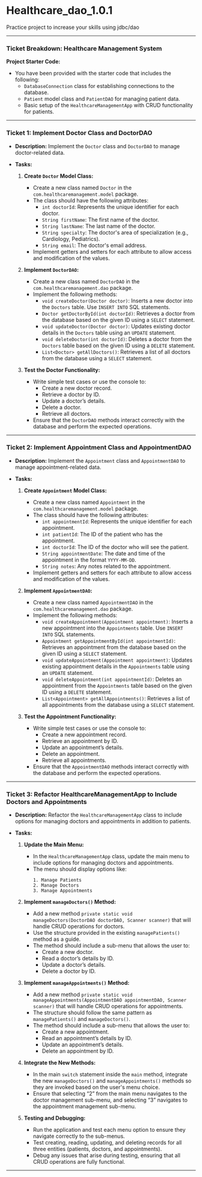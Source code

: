 # Healthcare_dao_1.0.1
Practice project to increase your skills using jdbc/dao

---

### **Ticket Breakdown: Healthcare Management System**

**Project Starter Code:**
- You have been provided with the starter code that includes the following:
  - `DatabaseConnection` class for establishing connections to the database.
  - `Patient` model class and `PatientDAO` for managing patient data.
  - Basic setup of the `HealthcareManagementApp` with CRUD functionality for patients.

---

### **Ticket 1: Implement Doctor Class and DoctorDAO**

- **Description:** Implement the `Doctor` class and `DoctorDAO` to manage doctor-related data.

- **Tasks:**
  1. **Create `Doctor` Model Class:**
     - Create a new class named `Doctor` in the `com.healthcaremanagement.model` package.
     - The class should have the following attributes:
       - `int doctorId`: Represents the unique identifier for each doctor.
       - `String firstName`: The first name of the doctor.
       - `String lastName`: The last name of the doctor.
       - `String specialty`: The doctor's area of specialization (e.g., Cardiology, Pediatrics).
       - `String email`: The doctor's email address.
     - Implement getters and setters for each attribute to allow access and modification of the values.

  2. **Implement `DoctorDAO`:**
     - Create a new class named `DoctorDAO` in the `com.healthcaremanagement.dao` package.
     - Implement the following methods:
       - `void createDoctor(Doctor doctor)`: Inserts a new doctor into the `Doctors` table. Use `INSERT INTO` SQL statements.
       - `Doctor getDoctorById(int doctorId)`: Retrieves a doctor from the database based on the given ID using a `SELECT` statement.
       - `void updateDoctor(Doctor doctor)`: Updates existing doctor details in the `Doctors` table using an `UPDATE` statement.
       - `void deleteDoctor(int doctorId)`: Deletes a doctor from the `Doctors` table based on the given ID using a `DELETE` statement.
       - `List<Doctor> getAllDoctors()`: Retrieves a list of all doctors from the database using a `SELECT` statement.

  3. **Test the Doctor Functionality:**
     - Write simple test cases or use the console to:
       - Create a new doctor record.
       - Retrieve a doctor by ID.
       - Update a doctor’s details.
       - Delete a doctor.
       - Retrieve all doctors.
     - Ensure that the `DoctorDAO` methods interact correctly with the database and perform the expected operations.

---

### **Ticket 2: Implement Appointment Class and AppointmentDAO**

- **Description:** Implement the `Appointment` class and `AppointmentDAO` to manage appointment-related data.

- **Tasks:**
  1. **Create `Appointment` Model Class:**
     - Create a new class named `Appointment` in the `com.healthcaremanagement.model` package.
     - The class should have the following attributes:
       - `int appointmentId`: Represents the unique identifier for each appointment.
       - `int patientId`: The ID of the patient who has the appointment.
       - `int doctorId`: The ID of the doctor who will see the patient.
       - `String appointmentDate`: The date and time of the appointment in the format `YYYY-MM-DD`.
       - `String notes`: Any notes related to the appointment.
     - Implement getters and setters for each attribute to allow access and modification of the values.

  2. **Implement `AppointmentDAO`:**
     - Create a new class named `AppointmentDAO` in the `com.healthcaremanagement.dao` package.
     - Implement the following methods:
       - `void createAppointment(Appointment appointment)`: Inserts a new appointment into the `Appointments` table. Use `INSERT INTO` SQL statements.
       - `Appointment getAppointmentById(int appointmentId)`: Retrieves an appointment from the database based on the given ID using a `SELECT` statement.
       - `void updateAppointment(Appointment appointment)`: Updates existing appointment details in the `Appointments` table using an `UPDATE` statement.
       - `void deleteAppointment(int appointmentId)`: Deletes an appointment from the `Appointments` table based on the given ID using a `DELETE` statement.
       - `List<Appointment> getAllAppointments()`: Retrieves a list of all appointments from the database using a `SELECT` statement.

  3. **Test the Appointment Functionality:**
     - Write simple test cases or use the console to:
       - Create a new appointment record.
       - Retrieve an appointment by ID.
       - Update an appointment’s details.
       - Delete an appointment.
       - Retrieve all appointments.
     - Ensure that the `AppointmentDAO` methods interact correctly with the database and perform the expected operations.

---

### **Ticket 3: Refactor HealthcareManagementApp to Include Doctors and Appointments**

- **Description:** Refactor the `HealthcareManagementApp` class to include options for managing doctors and appointments in addition to patients.

- **Tasks:**
  1. **Update the Main Menu:**
     - In the `HealthcareManagementApp` class, update the main menu to include options for managing doctors and appointments. 
     - The menu should display options like:
       ```
       1. Manage Patients
       2. Manage Doctors
       3. Manage Appointments
       ```

  2. **Implement `manageDoctors()` Method:**
     - Add a new method `private static void manageDoctors(DoctorDAO doctorDAO, Scanner scanner)` that will handle CRUD operations for doctors.
     - Use the structure provided in the existing `managePatients()` method as a guide.
     - The method should include a sub-menu that allows the user to:
       - Create a new doctor.
       - Read a doctor’s details by ID.
       - Update a doctor’s details.
       - Delete a doctor by ID.

  3. **Implement `manageAppointments()` Method:**
     - Add a new method `private static void manageAppointments(AppointmentDAO appointmentDAO, Scanner scanner)` that will handle CRUD operations for appointments.
     - The structure should follow the same pattern as `managePatients()` and `manageDoctors()`.
     - The method should include a sub-menu that allows the user to:
       - Create a new appointment.
       - Read an appointment’s details by ID.
       - Update an appointment’s details.
       - Delete an appointment by ID.

  4. **Integrate the New Methods:**
     - In the main `switch` statement inside the `main` method, integrate the new `manageDoctors()` and `manageAppointments()` methods so they are invoked based on the user's menu choice.
     - Ensure that selecting “2” from the main menu navigates to the doctor management sub-menu, and selecting “3” navigates to the appointment management sub-menu.

  5. **Testing and Debugging:**
     - Run the application and test each menu option to ensure they navigate correctly to the sub-menus.
     - Test creating, reading, updating, and deleting records for all three entities (patients, doctors, and appointments).
     - Debug any issues that arise during testing, ensuring that all CRUD operations are fully functional.

---
